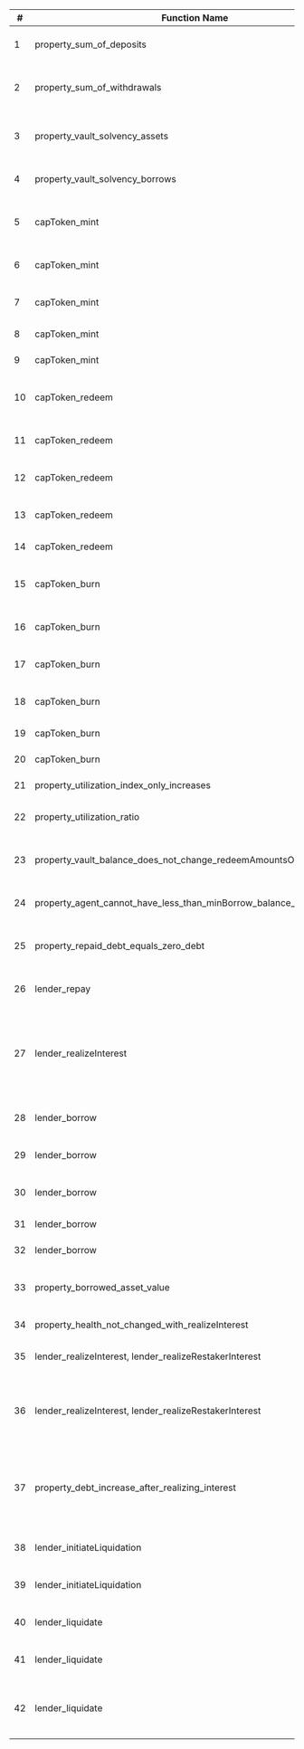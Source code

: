 | #  | Function Name | Property Description | Passing |
|----|--------------|---------------------|----------|
| 1  | property_sum_of_deposits | Sum of deposits is less than or equal to total supply | |
| 2  | property_sum_of_withdrawals | Sum of deposits + sum of withdrawals is less than or equal to total supply | |
| 3  | property_vault_solvency_assets | totalSupplies for a given asset is always <= vault balance + totalBorrows + fractionalReserveBalance | |
| 4  | property_vault_solvency_borrows | totalSupplies for a given asset is always >= totalBorrows | |
| 5  | capToken_mint | User can always mint cap token if they have sufficient balance of depositing asset | |
| 6  | capToken_mint | User always receives at least the minimum amount out | |
| 7  | capToken_mint | User always receives at most the expected amount out | |
| 8  | capToken_mint | Fees are always nonzero when minting | |
| 9  | capToken_mint | Fees are always <= the amount out | |
| 10 | capToken_redeem | User can always redeem cap token if they have sufficient balance of cap token | |
| 11 | capToken_redeem | User always receives at least the minimum amount out | |
| 12 | capToken_redeem | User always receives at most the expected amount out | |
| 13 | capToken_redeem | Total cap supply decreases by no more than the amount out | |
| 14 | capToken_redeem | Fees are always <= the amount out | |
| 15 | capToken_burn | User can always burn cap token if they have sufficient balance of cap token | |
| 16 | capToken_burn | User always receives at least the minimum amount out | |
| 17 | capToken_burn | User always receives at most the expected amount out | |
| 18 | capToken_burn | Total cap supply decreases by no more than the amount out | |
| 19 | capToken_burn | Fees are always nonzero when burning | |
| 20 | capToken_burn | Fees are always <= the amount out | |
| 21 | property_utilization_index_only_increases | Utilization index only increases | |
| 22 | property_utilization_ratio | Utilization ratio only increases after a borrow or realizing interest | |
| 23 | property_vault_balance_does_not_change_redeemAmountsOut | If the vault invests/divests it shouldn't change the redeem amounts out | |
| 24 | property_agent_cannot_have_less_than_minBorrow_balance_of_debt_token | Agent can never have less than minBorrow balance of debt token | |
| 25 | property_repaid_debt_equals_zero_debt | If all users have repaid their debt (have 0 DebtToken balance), reserve.debt == 0 | |
| 26 | lender_repay | Repay should never revert due to under/overflow | |
| 27 | lender_realizeInterest | realizeInterest should only revert with `ZeroRealization()` if paused or `totalUnrealizedInterest == 0`, otherwise should always update the realization value | |
| 28 | lender_borrow | Asset cannot be borrowed when it is paused | |
| 29 | lender_borrow | Borrower should be healthy after borrowing (self-liquidation) | |
| 30 | lender_borrow | Borrower asset balance should increase after borrowing | |
| 31 | lender_borrow | Borrower debt should increase after borrowing | |
| 32 | lender_borrow | Total borrows should increase after borrowing | |
| 33 | property_borrowed_asset_value | loaned assets value < delegations value (strictly) or the position is liquidatable | |
| 34 | property_health_not_changed_with_realizeInterest | health should not change when interest is realized | |
| 35 | lender_realizeInterest, lender_realizeRestakerInterest | agent's total debt should not change when interest is realized | |
| 36 | lender_realizeInterest, lender_realizeRestakerInterest | The vault debt should increase by the same amount that the underlying asset in the vault decreases when interest is realized | |
| 37 | property_debt_increase_after_realizing_interest | The debt token balance of the agent should increase by the same amount that the total borrows of the asset increases when interest is realized | |
| 38 | lender_initiateLiquidation | agent should not be liquidatable with health > 1e27 | |
| 39 | lender_initiateLiquidation | Agent should always be liquidatable if it is unhealthy | |
| 40 | lender_liquidate | agent should not be liquidatable with health > 1e27 | |
| 41 | lender_liquidate | Liquidations should always improve the health factor | |
| 42 | lender_liquidate | Emergency liquidations should always be available when emergency health is below 1e27 | |